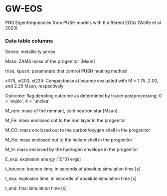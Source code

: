 # GW-EOS
PNS Eigenfrequencies from PUSH models with 6 different EOSs (Wolfe et al 2023)

### Data table columns
Series: metallicity series

Mass: ZAMS mass of the progenitor [Msun]

trise, kpush: parameters that control PUSH heating method

xi175, xi200, xi225: Compactness at bounce evaluated with M = 1.75, 2.00, and 2.25 Msun, respectively

Outcome: flag denoting outcome as determined by tracer postprocessing; 0 = 'explo', 4 = 'unclea'

M_rem: mass of the remnant, cold neutron star [Msun]

M_Fe: mass enclosed out to the iron layer in the progenitor

M_CO: mass enclosed out to the carbon/oxygen shell in the progenitor

M_He: mass enclosed out to the helium shell in the progenitor

M_H: mass enclosed by the hydrogen envelope in the progenitor

E_exp: explosion energy [10^51 ergs]

t_bounce: bounce time, in seconds of absolute simulation time [s]

t_exp: explosion time, in seconds of aboslute simulation time [s]

t_end: final simulation time [s]

